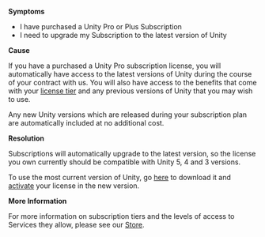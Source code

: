 
        

**Symptoms** 

*   I have purchased a Unity Pro or Plus Subscription
*   I need to upgrade my Subscription to the latest version of Unity

**Cause** 

If you have a purchased a Unity Pro subscription license, you will automatically have access to the latest versions of Unity during the course of your contract with us. You will also have access to the benefits that come with your [license tier](https://store.unity.com/) and any previous versions of Unity that you may wish to use.

Any new Unity versions which are released during your subscription plan are automatically included at no additional cost.

**Resolution** 

Subscriptions will automatically upgrade to the latest version, so the license you own currently should be compatible with Unity 5, 4 and 3 versions.

To use the most current version of Unity, go [here](http://unity3d.com/get-unity/update) to download it and [activate](http://docs.unity3d.com/Manual/OnlineActivationGuide.html) your license in the new version.

**More Information** 

For more information on subscription tiers and the levels of access to Services they allow, please see our [Store](https://store.unity.com/).

      